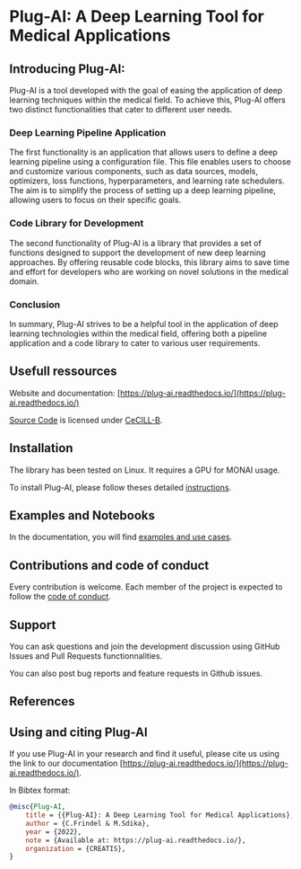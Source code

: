 # Plug-AI: A Deep Learning Tool for Medical Applications

## Introducing Plug-AI:
Plug-AI is a tool developed with the goal of easing the application of deep learning techniques within the medical field. To achieve this, Plug-AI offers two distinct functionalities that cater to different user needs.

### Deep Learning Pipeline Application
The first functionality is an application that allows users to define a deep learning pipeline using a configuration file. This file enables users to choose and customize various components, such as data sources, models, optimizers, loss functions, hyperparameters, and learning rate schedulers. The aim is to simplify the process of setting up a deep learning pipeline, allowing users to focus on their specific goals.

### Code Library for Development
The second functionality of Plug-AI is a library that provides a set of functions designed to support the development of new deep learning approaches. By offering reusable code blocks, this library aims to save time and effort for developers who are working on novel solutions in the medical domain.

### Conclusion
In summary, Plug-AI strives to be a helpful tool in the application of deep learning technologies within the medical field, offering both a pipeline application and a code library to cater to various user requirements.

## Usefull ressources

Website and documentation: [https://plug-ai.readthedocs.io/](https://plug-ai.readthedocs.io/)

[Source Code](https://github.com/CaroleFri/Plug-AI/tree/main/plug_ai) is licensed under [CeCILL-B](https://github.com/CaroleFri/Plug-AI/blob/main/LICENSE.txt).



## Installation

The library has been tested on Linux. It requires a GPU for MONAI usage.

To install Plug-AI, please follow theses detailed [instructions](https://plug-ai.readthedocs.io/en/latest/installation.html).

## Examples and Notebooks
In the documentation, you will find [examples and use cases](https://plug-ai.readthedocs.io/).


## Contributions and code of conduct

Every contribution is welcome. Each member of the project is expected to follow the [code of conduct](https://plug-ai.readthedocs.io/en/latest/code_of_conduct.html).

## Support

You can ask questions and join the development discussion using GitHub Issues and Pull Requests functionnalities.

You can also post bug reports and feature requests in Github issues.

## References


## Using and citing Plug-AI

If you use Plug-AI in your research and find it useful, please cite us
using the link to our documentation [https://plug-ai.readthedocs.io/](https://plug-ai.readthedocs.io/).

In Bibtex format:
```bibtex
@misc{Plug-AI,
    title = {{Plug-AI}: A Deep Learning Tool for Medical Applications},
    author = {C.Frindel & M.Sdika},
    year = {2022},
    note = {Available at: https://plug-ai.readthedocs.io/},
    organization = {CREATIS},
}
```
